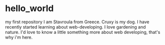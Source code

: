 # hello_world
my first repository
I am Stavroula from Greece. Cruxy is my dog. I have recently started learning about web-developing. 
I love gardening and nature. I'd love to know a little something more about web developing, that's why i'm here.
